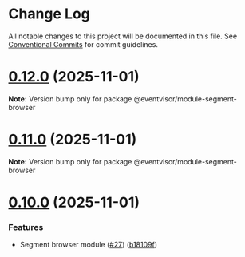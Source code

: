 # Change Log

All notable changes to this project will be documented in this file.
See [Conventional Commits](https://conventionalcommits.org) for commit guidelines.

# [0.12.0](https://github.com/eventvisor/eventvisor/compare/v0.11.0...v0.12.0) (2025-11-01)

**Note:** Version bump only for package @eventvisor/module-segment-browser





# [0.11.0](https://github.com/eventvisor/eventvisor/compare/v0.10.0...v0.11.0) (2025-11-01)

**Note:** Version bump only for package @eventvisor/module-segment-browser





# [0.10.0](https://github.com/eventvisor/eventvisor/compare/v0.9.0...v0.10.0) (2025-11-01)


### Features

* Segment browser module ([#27](https://github.com/eventvisor/eventvisor/issues/27)) ([b18109f](https://github.com/eventvisor/eventvisor/commit/b18109f949bee116360fca70e3447ea440c4438c))
